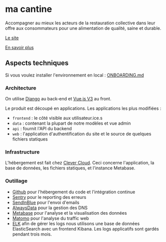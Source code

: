 # ma cantine

Accompagner au mieux les acteurs de la restauration collective dans leur offre aux consommateurs pour une alimentation de qualité, saine et durable.

[Le site](https://ma-cantine.beta.gouv.fr)

[En savoir plus](https://beta.gouv.fr/startups/ma-cantine-egalim.html)

## Aspects techniques

Si vous voulez installer l'environnement en local : [ONBOARDING.md](./ONBOARDING.md)

### Architecture

On utilise [Django](https://www.djangoproject.com/) au back-end et [Vue.js V3](https://v3.vuejs.org/) au front.

Le produit est découpé en applications. Les applications les plus modifiées :

- `frontend` : le côté visible aux utilisateur.ice.s
- `data` : contenant la plupart de notre modèles et vue admin
- `api` : fournit l'API du backend
- `web` : l'application d'authentification du site et le source de quelques fichiers statiques

### Infrastructure

L’hébergement est fait chez [Clever Cloud](https://www.clever-cloud.com/). Ceci concerne l'application, la base de données, les fichiers statiques, et l'instance Metabase.

### Outillage

- [Github](https://github.com/) pour l'hébergement du code et l'intégration continue
- [Sentry](https://sentry.io) pour le reporting des erreurs
- [SendInBlue](https://fr.sendinblue.com/) pour l'envoi d'emails
- [AlwaysData](https://www.alwaysdata.com/fr/) pour la gestion des DNS
- [Metabase](https://ma-cantine-metabase.cleverapps.io/public/dashboard/f65ca7cc-c3bd-4cfb-a3dc-236f81864663) pour l'analyse et la visualisation des données
- [Matomo](https://stats.data.gouv.fr/index.php?module=CoreHome&action=index&idSite=162&period=range&date=previous30&updated=1) pour l'analyse du traffic web
- [ELK](ana-bxrbvv38clpvd6tvzpkz-elasticsearch.services.clever-cloud.com/) afin de gérer les logs nous utilisons une base de données ElasticSearch avec un frontend Kibana. Les logs applicatifs sont gardés pendant trois mois.

